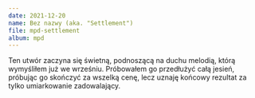 ```yaml
---
date: 2021-12-20
name: Bez nazwy (aka. "Settlement")
file: mpd-settlement
album: mpd
---
```


Ten utwór zaczyna się świetną, podnoszącą na duchu melodią, którą wymyśliłem już we wrześniu. Próbowałem go przedłużyć całą jesień, próbując go skończyć za wszelką cenę, lecz uznaję końcowy rezultat za tylko umiarkowanie zadowalający.
